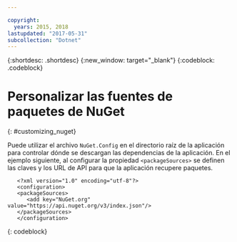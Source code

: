 ```yaml
---

copyright:
  years: 2015, 2018
lastupdated: "2017-05-31"
subcollection: "Dotnet"
---
```


{:shortdesc: .shortdesc}
{:new_window: target="_blank"}
{:codeblock: .codeblock}


# Personalizar las fuentes de paquetes de NuGet
{: #customizing_nuget}

Puede utilizar el archivo `NuGet.Config` en el directorio raíz de la aplicación para controlar dónde se descargan las dependencias de la aplicación. En el ejemplo siguiente, al configurar la propiedad `<packageSources>` se definen las claves y los URL de API para que la aplicación recupere paquetes.
```
   <?xml version="1.0" encoding="utf-8"?>
   <configuration>
   <packageSources>
      <add key="NuGet.org" value="https://api.nuget.org/v3/index.json"/>
   </packageSources>
   </configuration>
```
{: codeblock}
